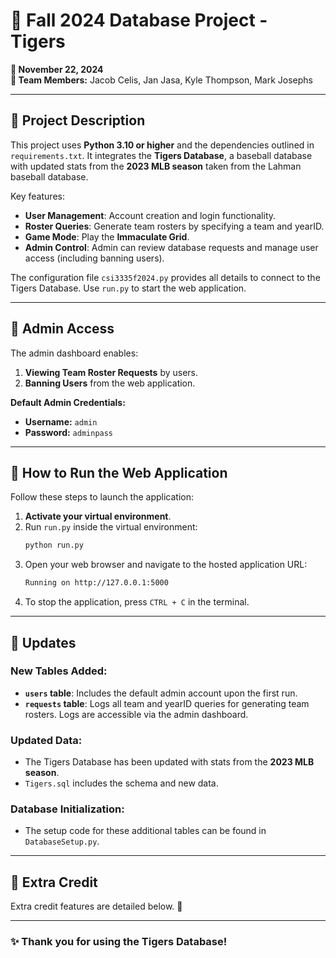 

# 🐯 Fall 2024 Database Project - Tigers

**📅 November 22, 2024**  
**👥 Team Members:** Jacob Celis, Jan Jasa, Kyle Thompson, Mark Josephs  

---

## 📖 Project Description

This project uses **Python 3.10 or higher** and the dependencies outlined in `requirements.txt`. It integrates the **Tigers Database**, a baseball database with updated stats from the **2023 MLB season** taken from the Lahman baseball database.

Key features:  
- **User Management**: Account creation and login functionality.  
- **Roster Queries**: Generate team rosters by specifying a team and yearID.  
- **Game Mode**: Play the **Immaculate Grid**.  
- **Admin Control**: Admin can review database requests and manage user access (including banning users).  

The configuration file `csi3335f2024.py` provides all details to connect to the Tigers Database. Use `run.py` to start the web application.

---

## 🔑 Admin Access

The admin dashboard enables:  
1. **Viewing Team Roster Requests** by users.  
2. **Banning Users** from the web application.  

**Default Admin Credentials:**  
- **Username:** `admin`  
- **Password:** `adminpass`  

---

## 🚀 How to Run the Web Application

Follow these steps to launch the application:  

1. **Activate your virtual environment**.  
2. Run `run.py` inside the virtual environment:  
   ```bash
   python run.py
3. Open your web browser and navigate to the hosted application URL:
   ```bash
   Running on http://127.0.0.1:5000
5. To stop the application, press `CTRL + C` in the terminal.  

---

## 🔄 Updates

### New Tables Added:
- **`users` table**: Includes the default admin account upon the first run.  
- **`requests` table**: Logs all team and yearID queries for generating team rosters. Logs are accessible via the admin dashboard.  

### Updated Data:
- The Tigers Database has been updated with stats from the **2023 MLB season**.  
- `Tigers.sql` includes the schema and new data.

### Database Initialization:
- The setup code for these additional tables can be found in `DatabaseSetup.py`.

---

## 🌟 Extra Credit
Extra credit features are detailed below. 🎉  

---

### ✨ Thank you for using the Tigers Database!
